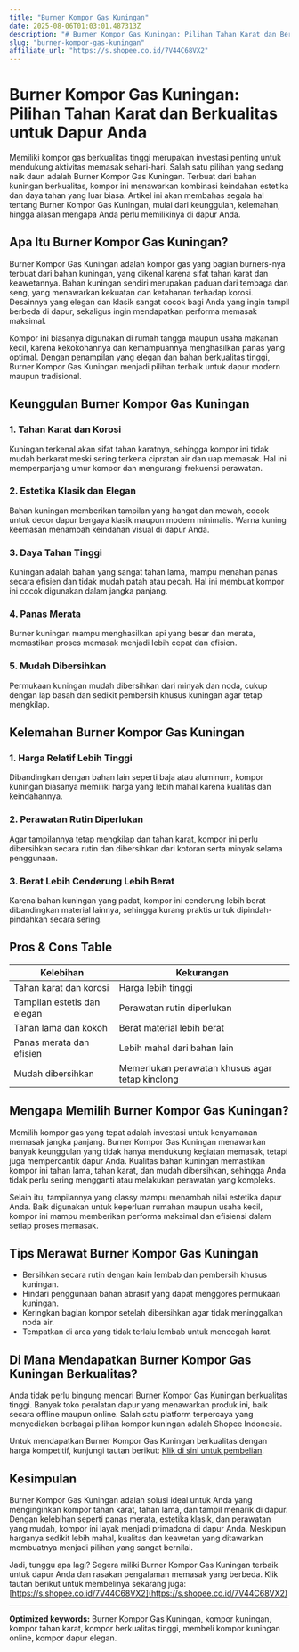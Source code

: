 ```yaml
---
title: "Burner Kompor Gas Kuningan"
date: 2025-08-06T01:03:01.487313Z
description: "# Burner Kompor Gas Kuningan: Pilihan Tahan Karat dan Berkualitas untuk Dapur Anda..."
slug: "burner-kompor-gas-kuningan"
affiliate_url: "https://s.shopee.co.id/7V44C68VX2"
---
```

# Burner Kompor Gas Kuningan: Pilihan Tahan Karat dan Berkualitas untuk Dapur Anda

Memiliki kompor gas berkualitas tinggi merupakan investasi penting untuk mendukung aktivitas memasak sehari-hari. Salah satu pilihan yang sedang naik daun adalah Burner Kompor Gas Kuningan. Terbuat dari bahan kuningan berkualitas, kompor ini menawarkan kombinasi keindahan estetika dan daya tahan yang luar biasa. Artikel ini akan membahas segala hal tentang Burner Kompor Gas Kuningan, mulai dari keunggulan, kelemahan, hingga alasan mengapa Anda perlu memilikinya di dapur Anda.

## Apa Itu Burner Kompor Gas Kuningan?

Burner Kompor Gas Kuningan adalah kompor gas yang bagian burners-nya terbuat dari bahan kuningan, yang dikenal karena sifat tahan karat dan keawetannya. Bahan kuningan sendiri merupakan paduan dari tembaga dan seng, yang menawarkan kekuatan dan ketahanan terhadap korosi. Desainnya yang elegan dan klasik sangat cocok bagi Anda yang ingin tampil berbeda di dapur, sekaligus ingin mendapatkan performa memasak maksimal.

Kompor ini biasanya digunakan di rumah tangga maupun usaha makanan kecil, karena kekokohannya dan kemampuannya menghasilkan panas yang optimal. Dengan penampilan yang elegan dan bahan berkualitas tinggi, Burner Kompor Gas Kuningan menjadi pilihan terbaik untuk dapur modern maupun tradisional.

## Keunggulan Burner Kompor Gas Kuningan

### 1. Tahan Karat dan Korosi
Kuningan terkenal akan sifat tahan karatnya, sehingga kompor ini tidak mudah berkarat meski sering terkena cipratan air dan uap memasak. Hal ini memperpanjang umur kompor dan mengurangi frekuensi perawatan.

### 2. Estetika Klasik dan Elegan
Bahan kuningan memberikan tampilan yang hangat dan mewah, cocok untuk decor dapur bergaya klasik maupun modern minimalis. Warna kuning keemasan menambah keindahan visual di dapur Anda.

### 3. Daya Tahan Tinggi
Kuningan adalah bahan yang sangat tahan lama, mampu menahan panas secara efisien dan tidak mudah patah atau pecah. Hal ini membuat kompor ini cocok digunakan dalam jangka panjang.

### 4. Panas Merata
Burner kuningan mampu menghasilkan api yang besar dan merata, memastikan proses memasak menjadi lebih cepat dan efisien.

### 5. Mudah Dibersihkan
Permukaan kuningan mudah dibersihkan dari minyak dan noda, cukup dengan lap basah dan sedikit pembersih khusus kuningan agar tetap mengkilap.

## Kelemahan Burner Kompor Gas Kuningan

### 1. Harga Relatif Lebih Tinggi
Dibandingkan dengan bahan lain seperti baja atau aluminum, kompor kuningan biasanya memiliki harga yang lebih mahal karena kualitas dan keindahannya.

### 2. Perawatan Rutin Diperlukan
Agar tampilannya tetap mengkilap dan tahan karat, kompor ini perlu dibersihkan secara rutin dan dibersihkan dari kotoran serta minyak selama penggunaan.

### 3. Berat Lebih Cenderung Lebih Berat
Karena bahan kuningan yang padat, kompor ini cenderung lebih berat dibandingkan material lainnya, sehingga kurang praktis untuk dipindah-pindahkan secara sering.

## Pros & Cons Table

| **Kelebihan**                         | **Kekurangan**                         |
|----------------------------------------|----------------------------------------|
| Tahan karat dan korosi               | Harga lebih tinggi                  |
| Tampilan estetis dan elegan           | Perawatan rutin diperlukan          |
| Tahan lama dan kokoh                  | Berat material lebih berat           |
| Panas merata dan efisien              | Lebih mahal dari bahan lain          |
| Mudah dibersihkan                     | Memerlukan perawatan khusus agar tetap kinclong |

## Mengapa Memilih Burner Kompor Gas Kuningan?

Memilih kompor gas yang tepat adalah investasi untuk kenyamanan memasak jangka panjang. Burner Kompor Gas Kuningan menawarkan banyak keunggulan yang tidak hanya mendukung kegiatan memasak, tetapi juga mempercantik dapur Anda. Kualitas bahan kuningan memastikan kompor ini tahan lama, tahan karat, dan mudah dibersihkan, sehingga Anda tidak perlu sering mengganti atau melakukan perawatan yang kompleks.

Selain itu, tampilannya yang classy mampu menambah nilai estetika dapur Anda. Baik digunakan untuk keperluan rumahan maupun usaha kecil, kompor ini mampu memberikan performa maksimal dan efisiensi dalam setiap proses memasak.

## Tips Merawat Burner Kompor Gas Kuningan

- Bersihkan secara rutin dengan kain lembab dan pembersih khusus kuningan.
- Hindari penggunaan bahan abrasif yang dapat menggores permukaan kuningan.
- Keringkan bagian kompor setelah dibersihkan agar tidak meninggalkan noda air.
- Tempatkan di area yang tidak terlalu lembab untuk mencegah karat.

## Di Mana Mendapatkan Burner Kompor Gas Kuningan Berkualitas?

Anda tidak perlu bingung mencari Burner Kompor Gas Kuningan berkualitas tinggi. Banyak toko peralatan dapur yang menawarkan produk ini, baik secara offline maupun online. Salah satu platform terpercaya yang menyediakan berbagai pilihan kompor kuningan adalah Shopee Indonesia.

Untuk mendapatkan Burner Kompor Gas Kuningan berkualitas dengan harga kompetitif, kunjungi tautan berikut: [Klik di sini untuk pembelian](https://s.shopee.co.id/7V44C68VX2).

## Kesimpulan

Burner Kompor Gas Kuningan adalah solusi ideal untuk Anda yang menginginkan kompor tahan karat, tahan lama, dan tampil menarik di dapur. Dengan kelebihan seperti panas merata, estetika klasik, dan perawatan yang mudah, kompor ini layak menjadi primadona di dapur Anda. Meskipun harganya sedikit lebih mahal, kualitas dan keawetan yang ditawarkan membuatnya menjadi pilihan yang sangat bernilai.

Jadi, tunggu apa lagi? Segera miliki Burner Kompor Gas Kuningan terbaik untuk dapur Anda dan rasakan pengalaman memasak yang berbeda. Klik tautan berikut untuk membelinya sekarang juga: [https://s.shopee.co.id/7V44C68VX2](https://s.shopee.co.id/7V44C68VX2)

---

**Optimized keywords:** Burner Kompor Gas Kuningan, kompor kuningan, kompor tahan karat, kompor berkualitas tinggi, membeli kompor kuningan online, kompor dapur elegan.